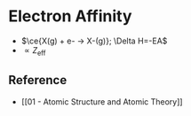 # Electron Affinity

- $\ce{X(g) + e- -> X-(g)}; \Delta H=-EA$
- $\displaystyle\propto Z_\text{eff}$

## Reference

- [[01 - Atomic Structure and Atomic Theory]]
